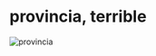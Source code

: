 # provincia, terrible
![provincia](https://github.com/adillo8/provincia/assets/145549797/03278963-7440-4c95-bd30-97b0d4ba9bcc)
